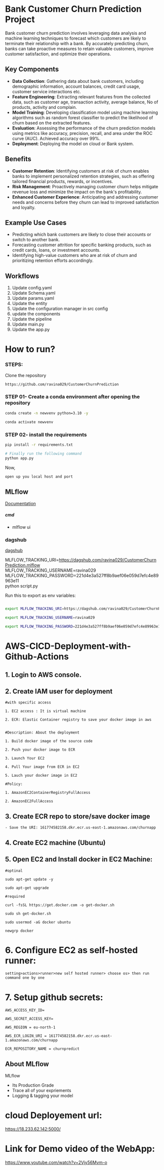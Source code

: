 # Bank Customer Churn Prediction Project

Bank customer churn prediction involves leveraging data analysis and machine learning techniques to forecast which customers are likely to terminate their relationship with a bank. By accurately predicting churn, banks can take proactive measures to retain valuable customers, improve customer satisfaction, and optimize their operations.

## Key Components

- **Data Collection**: Gathering data about bank customers, including demographic information, account balances, credit card usage, customer service interactions etc.
- **Feature Engineering**: Extracting relevant features from the collected data, such as customer age, transaction activity, average balance, No of products, activity and complain.
- **Model Training**: Developing classification model using machine learning algorithms such as random forest classifier to predict the likelihood of churn based on the extracted features.
- **Evaluation**: Assessing the performance of the churn prediction models using metrics like accuracy, precision, recall, and area under the ROC curve (AUC). Achieved accuracy over 99%.
- **Deployment**: Deploying the model on cloud or Bank system.

## Benefits

- **Customer Retention**: Identifying customers at risk of churn enables banks to implement personalized retention strategies, such as offering tailored financial products, rewards, or incentives.
- **Risk Management**: Proactively managing customer churn helps mitigate revenue loss and minimize the impact on the bank's profitability.
- **Enhanced Customer Experience**: Anticipating and addressing customer needs and concerns before they churn can lead to improved satisfaction and loyalty.

## Example Use Cases

- Predicting which bank customers are likely to close their accounts or switch to another bank.
- Forecasting customer attrition for specific banking products, such as credit cards, loans, or investment accounts.
- Identifying high-value customers who are at risk of churn and prioritizing retention efforts accordingly.




## Workflows
1. Update config.yaml
2. Update Schema.yaml
3. Update params.yaml
4. Update the entity
5. Update the configuration manager in src config
6. update the components
7. Update the pipeline
8. Update main.py
9. Update the app.py


# How to run?
### STEPS:

Clone the repository

```bash
https://github.com/ravina029/CustomerChurnPrediction
```
### STEP 01- Create a conda environment after opening the repository

```bash
conda create -n newvenv python=3.10 -y
```

```bash
conda activate newvenv
```


### STEP 02- install the requirements
```bash
pip install -r requirements.txt
```


```bash
# Finally run the following command
python app.py
```

Now,
```bash
open up you local host and port
```



## MLflow

[Documentation](https://mlflow.org/docs/latest/index.html)


##### cmd
- mlflow ui

### dagshub
[dagshub](https://dagshub.com/)

MLFLOW_TRACKING_URI=https://dagshub.com/ravina029/CustomerChurnPrediction.mlflow \
MLFLOW_TRACKING_USERNAME=ravina029 \
MLFLOW_TRACKING_PASSWORD=221d4e3a527ff8b9aef06e059d7efc4e89963e11 \
python script.py

Run this to export as env variables:

```bash

export MLFLOW_TRACKING_URI=https://dagshub.com/ravina029/CustomerChurnPrediction.mlflow 

export MLFLOW_TRACKING_USERNAME=ravina029

export MLFLOW_TRACKING_PASSWORD=221d4e3a527ff8b9aef06e059d7efc4e89963e11

```



# AWS-CICD-Deployment-with-Github-Actions

## 1. Login to AWS console.

## 2. Create IAM user for deployment

	#with specific access

	1. EC2 access : It is virtual machine

	2. ECR: Elastic Container registry to save your docker image in aws


	#Description: About the deployment

	1. Build docker image of the source code

	2. Push your docker image to ECR

	3. Launch Your EC2 

	4. Pull Your image from ECR in EC2

	5. Lauch your docker image in EC2

	#Policy:

	1. AmazonEC2ContainerRegistryFullAccess

	2. AmazonEC2FullAccess

	
## 3. Create ECR repo to store/save docker image
    - Save the URI: 161774582158.dkr.ecr.us-east-1.amazonaws.com/churnapp

	
## 4. Create EC2 machine (Ubuntu) 

## 5. Open EC2 and Install docker in EC2 Machine:
	
	
	#optinal

	sudo apt-get update -y

	sudo apt-get upgrade
	
	#required

	curl -fsSL https://get.docker.com -o get-docker.sh

	sudo sh get-docker.sh

	sudo usermod -aG docker ubuntu

	newgrp docker
	
# 6. Configure EC2 as self-hosted runner:
    setting>actions>runner>new self hosted runner> choose os> then run command one by one


# 7. Setup github secrets:

    AWS_ACCESS_KEY_ID=

    AWS_SECRET_ACCESS_KEY=

    AWS_REGION = eu-north-1

    AWS_ECR_LOGIN_URI = 161774582158.dkr.ecr.us-east-1.amazonaws.com/churnapp

    ECR_REPOSITORY_NAME = churnpredict




## About MLflow 
MLflow

 - Its Production Grade
 - Trace all of your expriements
 - Logging & tagging your model


# cloud Deployement url: 
https://18.233.62.142:5000/

# Link for Demo video of the WebApp: 
https://www.youtube.com/watch?v=2Vjy56Mvm-o

